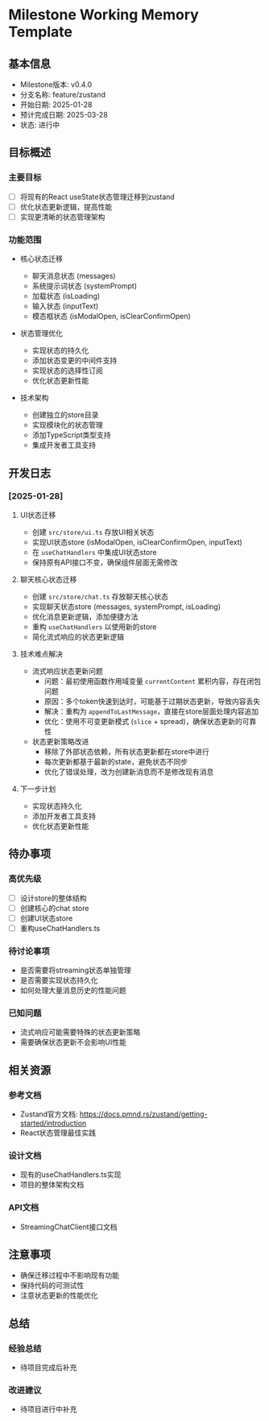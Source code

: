 # Milestone Working Memory Template

## 基本信息
- Milestone版本: v0.4.0
- 分支名称: feature/zustand
- 开始日期: 2025-01-28
- 预计完成日期: 2025-03-28
- 状态: 进行中

## 目标概述
### 主要目标
- [ ] 将现有的React useState状态管理迁移到zustand
- [ ] 优化状态更新逻辑，提高性能
- [ ] 实现更清晰的状态管理架构

### 功能范围
- 核心状态迁移
  - 聊天消息状态 (messages)
  - 系统提示词状态 (systemPrompt)
  - 加载状态 (isLoading)
  - 输入状态 (inputText)
  - 模态框状态 (isModalOpen, isClearConfirmOpen)

- 状态管理优化
  - 实现状态的持久化
  - 添加状态变更的中间件支持
  - 实现状态的选择性订阅
  - 优化状态更新性能

- 技术架构
  - 创建独立的store目录
  - 实现模块化的状态管理
  - 添加TypeScript类型支持
  - 集成开发者工具支持

## 开发日志
### [2025-01-28]
1. UI状态迁移
   - 创建 `src/store/ui.ts` 存放UI相关状态
   - 实现UI状态store (isModalOpen, isClearConfirmOpen, inputText)
   - 在 `useChatHandlers` 中集成UI状态store
   - 保持原有API接口不变，确保组件层面无需修改

2. 聊天核心状态迁移
   - 创建 `src/store/chat.ts` 存放聊天核心状态
   - 实现聊天状态store (messages, systemPrompt, isLoading)
   - 优化消息更新逻辑，添加便捷方法
   - 重构 `useChatHandlers` 以使用新的store
   - 简化流式响应的状态更新逻辑

3. 技术难点解决
   - 流式响应状态更新问题
     - 问题：最初使用函数作用域变量 `currentContent` 累积内容，存在闭包问题
     - 原因：多个token快速到达时，可能基于过期状态更新，导致内容丢失
     - 解决：重构为 `appendToLastMessage`，直接在store层面处理内容追加
     - 优化：使用不可变更新模式 (`slice` + spread)，确保状态更新的可靠性
   - 状态更新策略改进
     - 移除了外部状态依赖，所有状态更新都在store中进行
     - 每次更新都基于最新的state，避免状态不同步
     - 优化了错误处理，改为创建新消息而不是修改现有消息

4. 下一步计划
   - 实现状态持久化
   - 添加开发者工具支持
   - 优化状态更新性能

## 待办事项
### 高优先级
- [ ] 设计store的整体结构
- [ ] 创建核心的chat store
- [ ] 创建UI状态store
- [ ] 重构useChatHandlers.ts

### 待讨论事项
- 是否需要将streaming状态单独管理
- 是否需要实现状态持久化
- 如何处理大量消息历史的性能问题

### 已知问题
- 流式响应可能需要特殊的状态更新策略
- 需要确保状态更新不会影响UI性能

## 相关资源
### 参考文档
- Zustand官方文档: https://docs.pmnd.rs/zustand/getting-started/introduction
- React状态管理最佳实践

### 设计文档
- 现有的useChatHandlers.ts实现
- 项目的整体架构文档

### API文档
- StreamingChatClient接口文档

## 注意事项
- 确保迁移过程中不影响现有功能
- 保持代码的可测试性
- 注意状态更新的性能优化

## 总结
### 经验总结
- 待项目完成后补充

### 改进建议
- 待项目进行中补充 